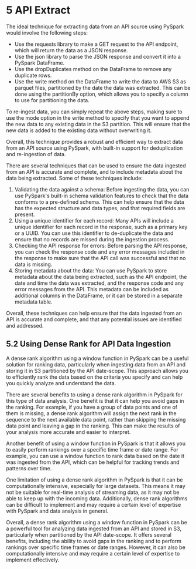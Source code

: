 # 5 API Extract

The ideal technique for extracting data from an API source using PySpark would involve the following steps:

- Use the requests library to make a GET request to the API endpoint, which will return the data as a JSON response.
- Use the json library to parse the JSON response and convert it into a PySpark DataFrame.
- Use the dropDuplicates method on the DataFrame to remove any duplicate rows.
- Use the write method on the DataFrame to write the data to AWS S3 as parquet files, partitioned by the date the data
  was extracted. This can be done using the partitionBy option, which allows you to specify a column to use for
  partitioning the data.

To re-ingest data, you can simply repeat the above steps, making sure to use the mode option in the write method to
specify that you want to append the new data to any existing data in the S3 partition. This will ensure that the new
data is added to the existing data without overwriting it.

Overall, this technique provides a robust and efficient way to extract data from an API source using PySpark, with
built-in support for deduplication and re-ingestion of data.

There are several techniques that can be used to ensure the data ingested from an API is accurate and complete, and to
include metadata about the data being extracted. Some of these techniques include:

1. Validating the data against a schema: Before ingesting the data, you can use PySpark's built-in schema validation
   features to check that the data conforms to a pre-defined schema. This can help ensure that the data has the expected
   structure and data types, and that required fields are present.
2. Using a unique identifier for each record: Many APIs will include a unique identifier for each record in the
   response, such as a primary key or a UUID. You can use this identifier to de-duplicate the data and ensure that no
   records are missed during the ingestion process.
3. Checking the API response for errors: Before parsing the API response, you can check the response code and any error
   messages included in the response to make sure that the API call was successful and that no data is missing.
4. Storing metadata about the data: You can use PySpark to store metadata about the data being extracted, such as the
   API endpoint, the date and time the data was extracted, and the response code and any error messages from the API.
   This metadata can be included as additional columns in the DataFrame, or it can be stored in a separate metadata
   table.

Overall, these techniques can help ensure that the data ingested from an API is accurate and complete, and that any
potential issues are identified and addressed.

## 5.2 Using Dense Rank for API Data Ingestion

A dense rank algorithm using a window function in PySpark can be a useful solution for ranking data, particularly when
ingesting data from an API and storing it in S3 partitioned by the API date-scope. This approach allows you to
efficiently rank the data based on the criteria you specify and can help you quickly analyze and understand the data.

There are several benefits to using a dense rank algorithm in PySpark for this type of data analysis. One benefit is
that it can help you avoid gaps in the ranking. For example, if you have a group of data points and one of them is
missing, a dense rank algorithm will assign the next rank in the sequence to the next available data point, rather than
skipping the missing data point and leaving a gap in the ranking. This can make the results of your analysis more
accurate and easier to interpret.

Another benefit of using a window function in PySpark is that it allows you to easily perform rankings over a specific
time frame or date range. For example, you can use a window function to rank data based on the date it was ingested from
the API, which can be helpful for tracking trends and patterns over time.

One limitation of using a dense rank algorithm in PySpark is that it can be computationally intensive, especially for
large datasets. This means it may not be suitable for real-time analysis of streaming data, as it may not be able to
keep up with the incoming data. Additionally, dense rank algorithms can be difficult to implement and may require a
certain level of expertise with PySpark and data analysis in general.

Overall, a dense rank algorithm using a window function in PySpark can be a powerful tool for analyzing data ingested
from an API and stored in S3, particularly when partitioned by the API date-scope. It offers several benefits, including
the ability to avoid gaps in the ranking and to perform rankings over specific time frames or date ranges. However, it
can also be computationally intensive and may require a certain level of expertise to implement effectively.